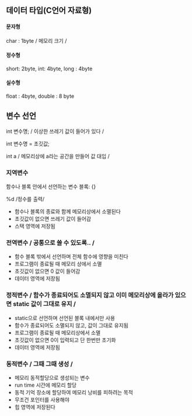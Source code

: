 ## 데이터 타입(C언어 자료형)

#### 문자형 
char : 1byte / 메모리 크기 /

#### 정수형 
short: 2byte, int: 4byte, long : 4byte

#### 실수형 
float : 4byte, double : 8 byte

## 변수 선언
int 변수명; / 이상한 쓰레기 값이 들어가 있다 /

int 변수명 = 초깃값;

int a / 메모리상에 a라는 공간을 만들어 값 대입 /

### 지역변수
함수나 블록 안에서 선언하는 변수 블록: {}

%d /정수를 출력/
- 함수나 블록의 종료와 함께 메모리상에서 소멸된다
- 초깃값이 없으면 쓰레기 값이 들어감
- 스택 영역에 저장됨

### 전역변수 / 공통으로 쓸 수 있도록.. /
- 함수 블록 밖에서 선언하며 전체 함수에 영향을 미친다
- 프로그램이 종료될 때 메모리 상에서 소멸
- 초깃값이 없으면 0 값이 들어감
- 데이터 영역에 저장됨

### 정적변수 / 함수가 종료되어도 소멸되지 않고 이미 메모리상에 올라가 있으면 static 값이 그대로 유지 /
- static으로 선언하며 선언된 블록 내에서만 사용
- 함수가 종료되어도 소멸되지 않고, 값이 그대로 유지됨
- 프로그램이 종료될 때 메모리상에서 소멸
- 초깃값이 없으면 0이 입력되고 단 한번만 초기화
- 데이터 영역에 저장됨

### 동적변수 / 그때 그때 생성 /
- 메모리 동적할당으로 생성되는 변수
- run time 시간에 메모리 할당
- 동적 기억 장소에 할당하여 메모리 낭비를 피하려는 목적
- 무조건 포인터를 사용해야 
- 힙 영역에 저장된다

